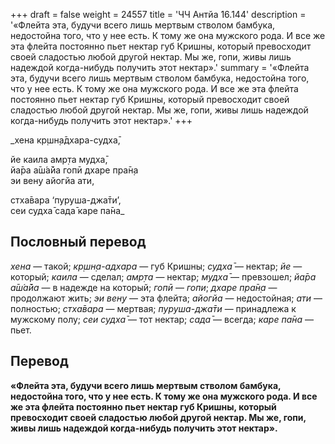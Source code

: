 +++
draft = false
weight = 24557
title = 'ЧЧ Антйа 16.144'
description = '«Флейта эта, будучи всего лишь мертвым стволом бамбука, недостойна того, что у нее есть. К тому же она мужского рода. И все же эта флейта постоянно пьет нектар губ Кришны, который превосходит своей сладостью любой другой нектар. Мы же, гопи, живы лишь надеждой когда-нибудь получить этот нектар».'
summary = '«Флейта эта, будучи всего лишь мертвым стволом бамбука, недостойна того, что у нее есть. К тому же она мужского рода. И все же эта флейта постоянно пьет нектар губ Кришны, который превосходит своей сладостью любой другой нектар. Мы же, гопи, живы лишь надеждой когда-нибудь получить этот нектар».'
+++

_хена кр̣шн̣а̄дхара-судха̄,  
  
йе каила амр̣та мудха̄,  
йа̄ра а̄ш́а̄йа гопӣ дхаре пра̄н̣а  
эи вен̣у айогйа ати,  
  
стха̄вара ‘пуруша-джа̄ти’,  
сеи судха̄ сада̄ каре па̄на_

## Пословный перевод

_хена_ — такой; _кр̣шн̣а_\-_адхара_ — губ Кришны; _судха̄_ — нектар; _йе_ — который; _каила_ — сделал; _амр̣та_ — нектар; _мудха̄_ — превзошел; _йа̄ра_ _а̄ш́а̄йа_ — в надежде на который; _гопӣ_ — _гопи_; _дхаре_ _пра̄н̣а_ — продолжают жить; _эи_ _вен̣у_ — эта флейта; _айогйа_ — недостойная; _ати_ — полностью; _стха̄вара_ — мертвая; _пуруша_\-_джа̄ти_ — принадлежа к мужскому полу; _сеи_ _судха̄_ — тот нектар; _сада̄_ — всегда; _каре_ _па̄на_ — пьет.

## Перевод

**«Флейта эта, будучи всего лишь мертвым стволом бамбука, недостойна того, что у нее есть. К тому же она мужского рода. И все же эта флейта постоянно пьет нектар губ Кришны, который превосходит своей сладостью любой другой нектар. Мы же, гопи, живы лишь надеждой когда-нибудь получить этот нектар».**
